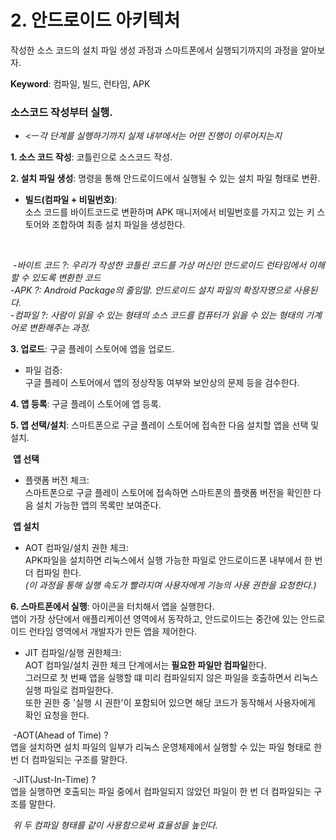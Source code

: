# 2. 안드로이드 아키텍처

작성한 소스 코드의 설치 파일 생성 과정과 스마트폰에서 실행되기까지의 과정을 알아보자.

**Keyword**: 컴파일, 빌드, 런타임, APK 



### 소스코드 작성부터 실행.

- <ㅡ*각 단계를 실행하기까지 실제 내부에서는 어떤 진행이 이루어지는지*



**1. 소스 코드 작성**: 코틀린으로 소스코드 작성.

**2. 설치 파일 생성**: 명령을 통해 안드로이드에서 실행될 수 있는 설치 파일 형태로 변환.

- **빌드(컴파일 + 비밀번호)**: <br>소스 코드를 바이트코드로 변환하며 APK 매니저에서 비밀번호를 가지고 있는 키 스토어와 조합하여 최종 설치 파일을 생성한다.

​       

​    -*바이트 코드 ?: 우리가 작성한 코틀린 코드를 가상 머신인 안드로이드 런타임에서 이해할 수 있도록 변환한 코드*<br>    -*APK ?: Android Package의 줄임말. 안드로이드 설치 파일의 확장자명으로 사용된다.*  <br>    -*컴파일 ?: 사람이 읽을 수 있는 형태의 소스 코드를 컴퓨터가 읽을 수 있는 형태의 기계어로 변환해주는 과정.*

**3. 업로드**: 구글 플레이 스토어에 앱을 업로드.

- 파일 검증: <br>구글 플레이 스토어에서 앱의 정상작동 여부와 보안상의 문제 등을 검수한다. 

  

**4. 앱 등록**: 구글 플레이 스토어에 앱 등록.

**5. 앱 선택/설치**: 스마트폰으로 구글 플레이 스토어에 접속한 다음 설치할 앱을 선택 및 설치.

​    **앱 선택**

- 플랫폼 버전 체크:<br>스마트폰으로 구글 플레이 스토어에 접속하면 스마트폰의 플랫폼 버전을 확인한 다음 설치 가능한 앱의 목록만 보여준다.

​    **앱 설치**

- AOT 컴파일/설치 권한 체크:<br>APK파일을 설치하면 리눅스에서 실행 가능한 파일로 안드로이드폰 내부에서 한 번 더 컴파일 한다.<br>*(이 과정을 통해 실행 속도가 빨라지며 사용자에게 기능의 사용 권한을 요청한다.)*



**6. 스마트폰에서 실행**: 아이콘을 터치해서 앱을 실행한다.<br> 앱이 가장 상단에서 애플리케이션 영역에서 동작하고, 안드로이드는 중간에 있는 안드로이드 런타임 영역에서 개발자가 만든 앱을 제어한다.

- JIT 컴파일/실행 권한체크:<br>AOT 컴파일/설치 권한 체크 단계에서는 **필요한 파일만 컴파일**한다. <br>그러므로 첫 번째 앱을 실행할 떄 미리 컴파일되지 않은 파일을 호출하면서 리눅스 실행 파일로 컴파일한다. <br>또한 권한 중 '실행 시 권한'이 포함되어 있으면 해당 코드가 동작해서 사용자에게 확인 요청을 한다.

​       -AOT(Ahead of Time) ?<br>       앱을 설치하면 설치 파일의 일부가 리눅스 운영체제에서 실행할 수 있는 파일 형태로 한 번 더 컴파일되는 구조를 말한다.<br>

​       -JIT(Just-In-Time) ?<br>       앱을 실행하면 호출되는 파일 중에서 컴파일되지 않았던 파일이 한 번 더 컴파일되는 구조를 말한다.

​       *위 두 컴파일 형태를 같이 사용함으로써 효율성을 높인다.*





